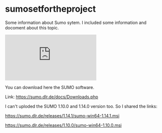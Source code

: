 # sumosetfortheproject

Some information about Sumo sytem.
I included some information and docoment about this topic.

![Sumo](https://sumo.dlr.de/docs/index.html)

You can download here the SUMO software.

Link: https://sumo.dlr.de/docs/Downloads.php 

I can't uploded the SUMO 1.10.0 and 1.14.0 version too.
So I shared the links:

https://sumo.dlr.de/releases/1.14.1/sumo-win64-1.14.1.msi

https://sumo.dlr.de/releases/1.10.0/sumo-win64-1.10.0.msi

